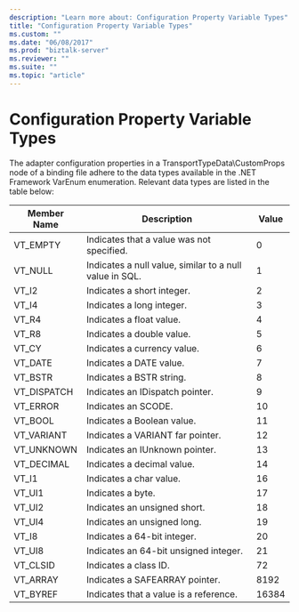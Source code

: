 ```yaml
---
description: "Learn more about: Configuration Property Variable Types"
title: "Configuration Property Variable Types"
ms.custom: ""
ms.date: "06/08/2017"
ms.prod: "biztalk-server"
ms.reviewer: ""
ms.suite: ""
ms.topic: "article"
---
```

# Configuration Property Variable Types
The adapter configuration properties in a TransportTypeData\CustomProps node of a binding file adhere to the data types available in the .NET Framework VarEnum enumeration. Relevant data types are listed in the table below:  
  
|Member Name|Description|Value|  
|-----------------|-----------------|-----------|  
|VT_EMPTY|Indicates that a value was not specified.|0|  
|VT_NULL|Indicates a null value, similar to a null value in SQL.|1|  
|VT_I2|Indicates a short integer.|2|  
|VT_I4|Indicates a long integer.|3|  
|VT_R4|Indicates a float value.|4|  
|VT_R8|Indicates a double value.|5|  
|VT_CY|Indicates a currency value.|6|  
|VT_DATE|Indicates a DATE value.|7|  
|VT_BSTR|Indicates a BSTR string.|8|  
|VT_DISPATCH|Indicates an IDispatch pointer.|9|  
|VT_ERROR|Indicates an SCODE.|10|  
|VT_BOOL|Indicates a Boolean value.|11|  
|VT_VARIANT|Indicates a VARIANT far pointer.|12|  
|VT_UNKNOWN|Indicates an IUnknown pointer.|13|  
|VT_DECIMAL|Indicates a decimal value.|14|  
|VT_I1|Indicates a char value.|16|  
|VT_UI1|Indicates a byte.|17|  
|VT_UI2|Indicates an unsigned short.|18|  
|VT_UI4|Indicates an unsigned long.|19|  
|VT_I8|Indicates a 64-bit integer.|20|  
|VT_UI8|Indicates an 64-bit unsigned integer.|21|  
|VT_CLSID|Indicates a class ID.|72|  
|VT_ARRAY|Indicates a SAFEARRAY pointer.|8192|  
|VT_BYREF|Indicates that a value is a reference.|16384|
